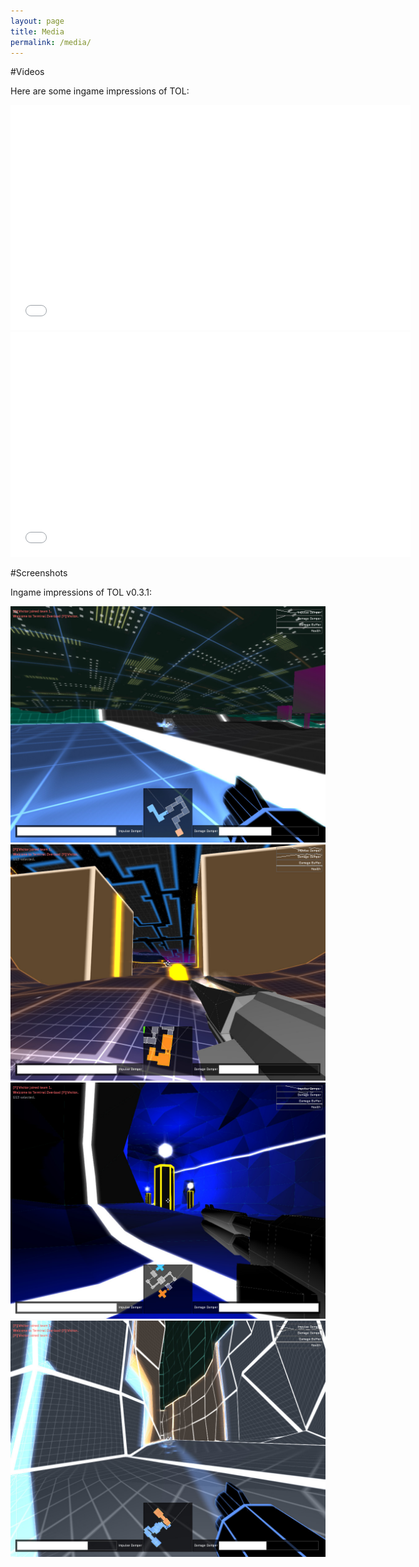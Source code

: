 ```yaml
---
layout: page
title: Media
permalink: /media/
---
```


#Videos  

Here are some ingame impressions of TOL:

<iframe class="videos" width="640" height="360" src="//www.youtube.com/embed/Y4lzmtgdpCc?rel=0" frameborder="0" allowfullscreen></iframe>  

<iframe class="videos" width="640" height="360" src="//www.youtube.com/embed/yPNLQbaG5qE?rel=0" frameborder="0" allowfullscreen></iframe>

#Screenshots  

Ingame impressions of TOL v0.3.1:

<img class="screenshot" src="/assets/screenshot1.jpg">
<img class="screenshot" src="/assets/screenshot2.jpg">
<img class="screenshot" src="/assets/screenshot3.jpg">
<img class="screenshot" src="/assets/screenshot4.jpg">
